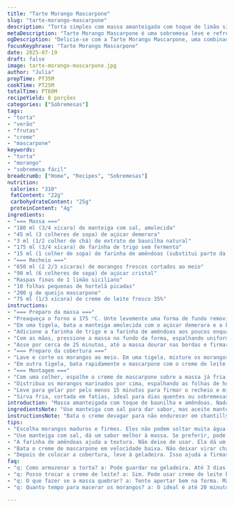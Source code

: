 ```yaml
---
title: "Tarte Morango Mascarpone"
slug: "tarte-morango-mascarpone"
description: "Torta simples com massa amanteigada com toque de limão siciliano. Cobertura cremosa de mascarpone batido com creme de leite fresco. Morangos frescos marinados com açúcar e hortelã, trazendo frescor ao doce. Massa assada até dourar levemente, recheio cremoso e frutas suculentas. Sem ovos, sem nozes, versão adaptada com açúcar demerara e toque de baunilha natural. Texturas que contrastam: crocante, cremoso, fresco. Rápido de preparar, refrigeração curta para manter frescor. Doçura na medida, leve aroma cítrico, simples de fazer para qualquer ocasião."
metaDescription: "Tarte Morango Mascarpone é uma sobremesa leve e refrescante, perfeita para o verão, com morangos marinados e creme de mascarpone delicioso"
ogDescription: "Delicie-se com a Tarte Morango Mascarpone, uma combinação incrível de morangos frescos, creme leve e uma massa amanteigada. Refrescante e fácil."
focusKeyphrase: "Tarte Morango Mascarpone"
date: 2025-07-19
draft: false
image: tarte-morango-mascarpone.jpg
author: "Julia"
prepTime: PT35M
cookTime: PT25M
totalTime: PT60M
recipeYield: 8 porções
categories: ["Sobremesas"]
tags:
- "torta"
- "verão"
- "frutas"
- "creme"
- "mascarpone"
keywords:
- "torta"
- "morango"
- "sobremesa fácil"
breadcrumb: ["Home", "Recipes", "Sobremesas"]
nutrition: 
 calories: "310"
 fatContent: "22g"
 carbohydrateContent: "25g"
 proteinContent: "4g"
ingredients:
- "=== Massa ==="
- "180 ml (3/4 xícara) de manteiga com sal, amolecida"
- "45 ml (3 colheres de sopa) de açúcar demerara"
- "3 ml (1/2 colher de chá) de extrato de baunilha natural"
- "175 ml (3/4 xícara) de farinha de trigo sem fermento"
- "15 ml (1 colher de sopa) de farinha de amêndoas (substitui parte da farinha)"
- "=== Recheio ==="
- "650 ml (2 2/3 xícaras) de morangos frescos cortados ao meio"
- "90 ml (6 colheres de sopa) de açúcar cristal"
- "Raspas finas de 1 limão siciliano"
- "10 folhas pequenas de hortelã picadas"
- "200 g de queijo mascarpone"
- "75 ml (1/3 xícara) de creme de leite fresco 35%"
instructions:
- "=== Preparo da massa ==="
- "Preaqueça o forno a 175 °C. Unte levemente uma forma de fundo removível de 23 cm."
- "Em uma tigela, bata a manteiga amolecida com o açúcar demerara e a baunilha até ficar cremoso, cerca de 3 minutos."
- "Adicione a farinha de trigo e a farinha de amêndoas aos poucos enquanto mistura em velocidade baixa, até começar a agregar. Não sovar muito."
- "Com as mãos, pressione a massa no fundo da forma, espalhando uniformemente e apertando para compactar."
- "Asse por cerca de 25 minutos, até a massa dourar nas bordas e firmar. Deixe esfriar completamente antes de retirar da forma."
- "=== Preparo da cobertura ==="
- "Lave e corte os morangos ao meio. Em uma tigela, misture os morangos com o açúcar cristal, hortelã picada e as raspas de limão. Reserve para macerar por 15-20 minutos."
- "Em outra tigela, bata rapidamente o mascarpone com o creme de leite e o restante do açúcar até formar um creme homogêneo, sem deixar muito firme, cerca de 1 minuto."
- "=== Montagem ==="
- "Com uma colher, espalhe o creme de mascarpone sobre a massa já fria, fazendo uma leve cova no centro."
- "Distribua os morangos marinados por cima, espalhando as folhas de hortelã visíveis."
- "Leve para gelar por pelo menos 15 minutos para firmar o recheio e misturar sabores."
- "Sirva fria, cortada em fatias, ideal para dias quentes ou sobremesas rápidas."
introduction: "Massa amanteigada com toque de baunilha e amêndoas. Nada muito doce, só o suficiente. Morangos misturados com açúcar cristal, deixam suculentos. Hortelã entra na dança, refrescando. O mascarpone com creme não chega a ser chantilly, fica cremoso, leve. Massa firme, crocante nas bordas, massa caseira sem segredos. Morangos marinam com limão e hortelã, perfume no ar. Fácil de montar, rápida, sem ovos, sem nozes. Gelar um pouco só pra firmar. Fatias lindas, vermelhas, cremosas. Simples, direto, vai bem com café ou chá gelado. Verão na sobremesa, sabor BOA."
ingredientsNote: "Use manteiga com sal para dar sabor, mas aceite manteiga sem sal se preferir e adicione pitada no açúcar. O açúcar demerara substitui o refinado para dar crocância e leve sabor caramelizado. A farinha de amêndoas entra para ajudar a dar textura levemente granulada, incrementando o sabor sem precisar de nozes inteiras. Morangos precisam estar maduros e firmes para não soltar muita água e perder consistência na tarte. Hortelã é opcional mas traz frescor essencial para o equilíbrio da doçura. Creme de leite fresco garante leveza ao mascarpone, que sozinho fica pesado. Escolha limões sicilianos para aroma, pode retirar as raspas se preferir menos acidez."
instructionsNote: "Bata o creme devagar para não endurecer em chantilly, só até ficar aerado. Massa deve assar em forma de fundo removível para facilitar servir. Aperte bem a massa no fundo para firmar, evitando quebrar na hora de desenformar. Mas não sovar demais para conservar textura frágil. Morangos precisam algumas horas marinando, mas 15 minutos ajudam a soltar suco e incorporar a hortelã e limão. Refrigere pelo menos 15 minutos para o recheio firmar, mas não muito para não perder a cremosidade. Sirva num prato raso, fatias limpas são fáceis de cortar e servir. Pode substituir a hortelã por manjericão para outra versão aromática."
tips:
- "Escolha morangos maduros e firmes. Eles não podem soltar muita água. Senão, a torta fica mole. Ideal usar morangos pequenos. Assim, fica mais bonito."
- "Use manteiga com sal, dá um sabor melhor à massa. Se preferir, pode usar sem sal. Mas vai ter que colocar uma pitada de sal no açúcar."
- "A farinha de amêndoas ajuda a textura. Não deixe de usar. Ela dá um toque especial e leveza. E, ainda assim, deixa a massa crocante."
- "Bata o creme de mascarpone em velocidade baixa. Não deixar virar chantilly. Apenas até ficar homogêneo. O objetivo é um creme mais leve, não denso."
- "Depois de colocar a cobertura, leve à geladeira. Isso ajuda a firmar o recheio. Mas cuidado. Não deixe muito tempo. Perde a cremosidade."
faq:
- "q: Como armazenar a torta? a: Pode guardar na geladeira. Até 3 dias. Mas não muito tempo. Massa perde crocância e recheio muda."
- "q: Posso trocar o creme de leite? a: Sim. Pode usar creme de leite batido. Fica mais leve. Ou pode usar apenas mascarpone. Mas não fica igual."
- "q: O que fazer se a massa quebrar? a: Tente apertar bem na forma. Mas se quebrar, não tem problema. Serve com uma camada de frutas. É bonito."
- "q: Quanto tempo para macerar os morangos? a: O ideal é até 20 minutos. Mas 15 minutos já ajuda. Quanto mais tempo, mais melado ficam."

---
```


